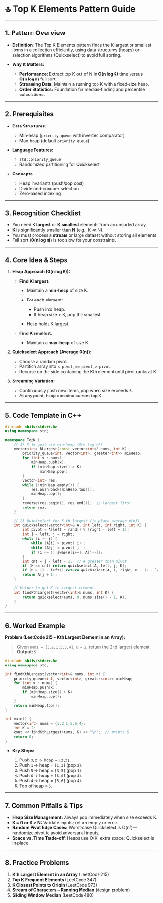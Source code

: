 # 🔝 Top K Elements Pattern Guide

---

## 1. Pattern Overview

* **Definition:**
  The Top K Elements pattern finds the K largest or smallest items in a collection efficiently, using data structures (heaps) or selection algorithms (Quickselect) to avoid full sorting.
* **Why It Matters:**

  * **Performance:** Extract top K out of N in **O(n log K)** time versus **O(n log n)** full sort.
  * **Streaming Data:** Maintain a running top K with a fixed‑size heap.
  * **Order Statistics:** Foundation for median‐finding and percentile calculations.

---

## 2. Prerequisites

* **Data Structures:**

  * Min‑heap (`priority_queue` with inverted comparator)
  * Max‑heap (default `priority_queue`)
* **Language Features:**

  * `std::priority_queue`
  * Randomized partitioning for Quickselect
* **Concepts:**

  * Heap invariants (push/pop cost)
  * Divide‑and‑conquer selection
  * Zero‑based indexing

---

## 3. Recognition Checklist

* You need **K largest** or **K smallest** elements from an unsorted array.
* **K** is significantly smaller than **N** (e.g., K ≪ N).
* You must process a **stream** or large dataset without storing all elements.
* Full sort (**O(n log n)**) is too slow for your constraints.

---

## 4. Core Idea & Steps

1. **Heap Approach (O(n log K)):**

   * **Find K largest:**

     * Maintain a **min‑heap** of size K.
     * For each element:

       * Push into heap.
       * If heap size > K, pop the smallest.
     * Heap holds K largest.
   * **Find K smallest:**

     * Maintain a **max‑heap** of size K.
2. **Quickselect Approach (Average O(n)):**

   * Choose a random pivot.
   * Partition array into `< pivot`, `== pivot`, `> pivot`.
   * Recurse on the side containing the Kth element until pivot ranks at K.
3. **Streaming Variation:**

   * Continuously push new items, pop when size exceeds K.
   * At any point, heap contains current top K.

---

## 5. Code Template in C++

```cpp
#include <bits/stdc++.h>
using namespace std;

namespace TopK {
    // 1) K largest via min-heap (O(n log K))
    vector<int> kLargest(const vector<int>& nums, int K) {
        priority_queue<int, vector<int>, greater<int>> minHeap;
        for (int x : nums) {
            minHeap.push(x);
            if (minHeap.size() > K)
                minHeap.pop();
        }
        vector<int> res;
        while (!minHeap.empty()) {
            res.push_back(minHeap.top());
            minHeap.pop();
        }
        reverse(res.begin(), res.end());  // largest first
        return res;
    }

    // 2) Quickselect for K-th largest (in-place average O(n))
    int quickselect(vector<int>& A, int left, int right, int K) {
        int pivot = A[left + rand() % (right - left + 1)];
        int i = left, j = right;
        while (i <= j) {
            while (A[i] > pivot) i++;
            while (A[j] < pivot) j--;
            if (i <= j) swap(A[i++], A[j--]);
        }
        int cnt = j - left + 1;  // # greater than pivot
        if (K <= cnt) return quickselect(A, left, j, K);
        if (K > (i - left)) return quickselect(A, i, right, K - (i - left));
        return A[j + 1];
    }

    // Helper to get K-th largest element
    int findKthLargest(vector<int>& nums, int K) {
        return quickselect(nums, 0, nums.size() - 1, K);
    }
}
```

---

## 6. Worked Example

**Problem (LeetCode 215 – Kth Largest Element in an Array):**

> Given `nums = [3,2,1,5,6,4]`, `K = 2`, return the 2nd largest element.
> **Output:** `5`

```cpp
#include <bits/stdc++.h>
using namespace std;

int findKthLargest(vector<int>& nums, int K) {
    priority_queue<int, vector<int>, greater<int>> minHeap;
    for (int x : nums) {
        minHeap.push(x);
        if (minHeap.size() > K) 
            minHeap.pop();
    }
    return minHeap.top();
}

int main() {
    vector<int> nums = {3,2,1,5,6,4};
    int K = 2;
    cout << findKthLargest(nums, K) << "\n";  // prints 5
    return 0;
}
```

* **Key Steps:**

  1. Push `3,2` → heap = `[2,3]`.
  2. Push `1` → heap = `[1,3]` (pop `2`).
  3. Push `5` → heap = `[3,5]` (pop `1`).
  4. Push `6` → heap = `[5,6]` (pop `3`).
  5. Push `4` → heap = `[5,6]` (pop `4`).
  6. Top of heap = `5`.

---

## 7. Common Pitfalls & Tips

* **Heap Size Management:** Always pop immediately when size exceeds K.
* **K = 0 or K > N:** Validate inputs; return empty or error.
* **Random Pivot Edge Cases:** Worst‐case Quickselect is O(n²)—randomize pivot to avoid adversarial inputs.
* **Space vs. Time Trade‑off:** Heaps use O(K) extra space; Quickselect is in‑place.

---

## 8. Practice Problems

1. **Kth Largest Element in an Array** (LeetCode 215)
2. **Top K Frequent Elements** (LeetCode 347)
3. **K Closest Points to Origin** (LeetCode 973)
4. **Stream of Characters – Running Median** (design problem)
5. **Sliding Window Median** (LeetCode 480)
